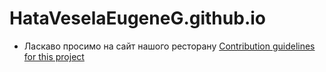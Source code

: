 # HataVeselaEugeneG.github.io

- Ласкаво просимо на сайт нашого ресторану [Contribution guidelines for this project](docs/index.html.html)
